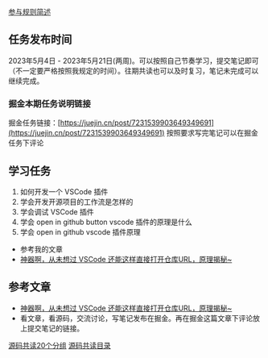[参与规则简述](https://www.yuque.com/ruochuan12/notice/gm51y6?view=doc_embed)
## 任务发布时间
2023年5月4日 - 2023年5月21日(两周)。可以按照自己节奏学习，提交笔记即可（不一定要严格按照我规定的时间）。往期共读也可以及时复习，笔记未完成可以继续完成。
### 掘金本期任务说明链接

掘金任务链接：[https://juejin.cn/post/7231539903649349691](https://juejin.cn/post/7231539903649349691)
按照要求写完笔记可以在掘金任务下评论
## 学习任务

1. 如何开发一个 VSCode 插件
2. 学会开发开源项目的工作流是怎样的
3. 学会调试 VSCode 插件
4. 学会 open in github button vscode 插件的原理是什么
5. 学会 open in github vscode 插件原理


- 参考我的文章
- [神器啊，从未想过 VSCode 还能这样直接打开仓库URL，原理揭秘~](https://juejin.cn/post/7226376235559403575)
## 参考文章

- [神器啊，从未想过 VSCode 还能这样直接打开仓库URL，原理揭秘~](https://juejin.cn/post/7226376235559403575)
- 看文章，看源码，交流讨论，写笔记发布在掘金。再在掘金这篇文章下评论放上提交笔记的链接。


[源码共读20个分组](https://www.yuque.com/go/doc/56866898?view=doc_embed)
[源码共读目录](https://www.yuque.com/go/doc/55657026?view=doc_embed)
